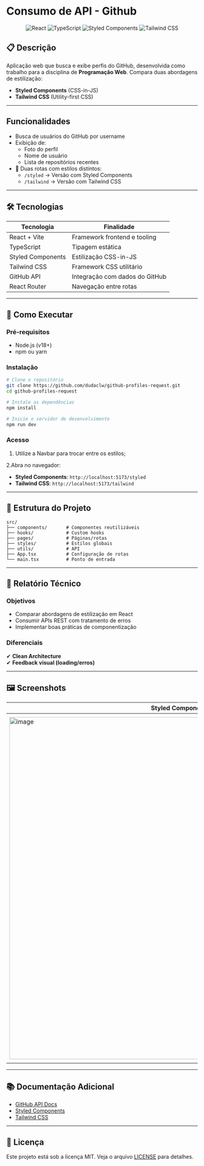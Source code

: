
# **Consumo de API - Github**  

<div align="center">
  <img src="https://img.shields.io/badge/React-20232A?style=for-the-badge&logo=react&logoColor=61DAFB" alt="React">
  <img src="https://img.shields.io/badge/TypeScript-007ACC?style=for-the-badge&logo=typescript&logoColor=white" alt="TypeScript">
  <img src="https://img.shields.io/badge/styled--components-DB7093?style=for-the-badge&logo=styled-components&logoColor=white" alt="Styled Components">
  <img src="https://img.shields.io/badge/Tailwind_CSS-38B2AC?style=for-the-badge&logo=tailwind-css&logoColor=white" alt="Tailwind CSS">
</div>

## **📋 Descrição**  
Aplicação web que busca e exibe perfis do GitHub, desenvolvida como trabalho para a disciplina de **Programação Web**. 
Compara duas abordagens de estilização:  
- **Styled Components** (CSS-in-JS)  
- **Tailwind CSS** (Utility-first CSS)  

---

## **Funcionalidades**  
- Busca de usuários do GitHub por username  
- Exibição de:  
  - Foto do perfil  
  - Nome de usuário  
  - Lista de repositórios recentes  
- 🎨 Duas rotas com estilos distintos:  
  - `/styled` → Versão com Styled Components  
  - `/tailwind` → Versão com Tailwind CSS  

---

## **🛠️ Tecnologias**  
| Tecnologia | Finalidade |  
|------------|------------|  
| React + Vite | Framework frontend e tooling |  
| TypeScript | Tipagem estática |  
| Styled Components | Estilização CSS-in-JS |  
| Tailwind CSS | Framework CSS utilitário |  
| GitHub API | Integração com dados do GitHub |  
| React Router | Navegação entre rotas |  

---

## **🚀 Como Executar**  

### **Pré-requisitos**  
- Node.js (v18+)  
- npm ou yarn  

### **Instalação**  
```bash
# Clone o repositório
git clone https://github.com/dudaclw/github-profiles-request.git
cd github-profiles-request

# Instale as dependências
npm install

# Inicie o servidor de desenvolvimento
npm run dev
```

### **Acesso**  
1. Utilize a Navbar para trocar entre os estilos;
   
2.Abra no navegador:  
  - **Styled Components**: `http://localhost:5173/styled`  
  - **Tailwind CSS**: `http://localhost:5173/tailwind`  

---

## **📂 Estrutura do Projeto**  
```
src/
├── components/       # Componentes reutilizáveis
├── hooks/            # Custom hooks
├── pages/            # Páginas/rotas
├── styles/           # Estilos globais
├── utils/            # API
├── App.tsx           # Configuração de rotas
└── main.tsx          # Ponto de entrada
```

---

## **📝 Relatório Técnico**  

### **Objetivos**  
- Comparar abordagens de estilização em React  
- Consumir APIs REST com tratamento de erros  
- Implementar boas práticas de componentização  

### **Diferenciais**  
✔ **Clean Architecture**  
✔ **Feedback visual (loading/erros)**  

---

## **🖼️ Screenshots**  
| Styled Components | Tailwind CSS |  
|-------------------|-------------|  
| <img width="901" alt="image" src="https://github.com/user-attachments/assets/337778a3-7139-4b07-8f6a-0de10d3b9bc8" /> | <img width="914" alt="image" src="https://github.com/user-attachments/assets/a3739025-04a6-4ad7-998c-3401fc96b5eb" /> 
 


---

## **📚 Documentação Adicional**  
- [GitHub API Docs](https://docs.github.com/en/rest)  
- [Styled Components](https://styled-components.com/docs)  
- [Tailwind CSS](https://tailwindcss.com/docs)  

---

## **📄 Licença**  
Este projeto está sob a licença MIT. Veja o arquivo [LICENSE](./LICENSE) para detalhes.
